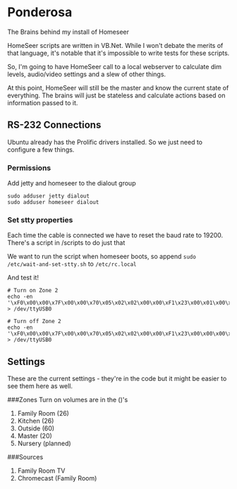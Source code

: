 # Ponderosa
The Brains behind my install of Homeseer

HomeSeer scripts are written in VB.Net. While I won't debate the merits of that language,
it's notable that it's impossible to write tests for these scripts.

So, I'm going to have HomeSeer call to a local webserver to calculate dim levels, audio/video settings and a slew of other
things.

At this point, HomeSeer will still be the master and know the current state of everything. The brains will just be stateless
and calculate actions based on information passed to it.

## RS-232 Connections
Ubuntu already has the Prolific drivers installed. So we just need to configure a few things.

### Permissions
Add jetty and homeseer to the dialout group 
```
sudo adduser jetty dialout
sudo adduser homeseer dialout
```    
    
### Set stty properties
Each time the cable is connected we have to reset the baud rate to 19200. There's a script in /scripts to do just that

We want to run the script when homeseer boots, so append `sudo /etc/wait-and-set-stty.sh` to `/etc/rc.local`

And test it!
```
# Turn on Zone 2
echo -en '\xF0\x00\x00\x7F\x00\x00\x70\x05\x02\x02\x00\x00\xF1\x23\x00\x01\x00\x01\x00\x01\x13\xF7' > /dev/ttyUSB0

# Turn off Zone 2
echo -en '\xF0\x00\x00\x7F\x00\x00\x70\x05\x02\x02\x00\x00\xF1\x23\x00\x00\x00\x01\x00\x01\x12\xF7' > /dev/ttyUSB0
```


## Settings
These are the current settings - they're in the code but it might be easier to see them here as well.

###Zones
Turn on volumes are in the ()'s
1. Family Room (26)
1. Kitchen (26)
1. Outside (60)
1. Master (20)
1. Nursery (planned)

###Sources
1. Family Room TV
1. Chromecast (Family Room)
